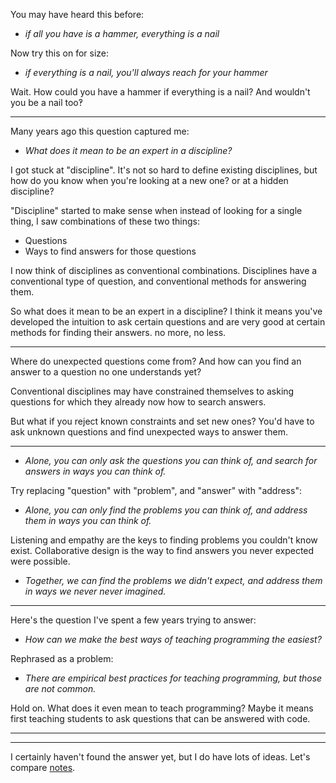 You may have heard this before:

- _if all you have is a hammer, everything is a nail_

Now try this on for size:

- _if everything is a nail, you'll always reach for your hammer_

Wait. How could you have a hammer if everything is a nail? And wouldn't you be a nail too‽

---

Many years ago this question captured me:

- _What does it mean to be an expert in a discipline?_

I got stuck at "discipline". It's not so hard to define existing disciplines, but how do you know when you're looking at a new one? or at a hidden discipline?

"Discipline" started to make sense when instead of looking for a single thing, I saw combinations of these two things:

- Questions
- Ways to find answers for those questions

I now think of disciplines as conventional combinations. Disciplines have a conventional type of question, and conventional methods for answering them.

So what does it mean to be an expert in a discipline? I think it means you've developed the intuition to ask certain questions and are very good at certain methods for finding their answers. no more, no less.

---

Where do unexpected questions come from? And how can you find an answer to a question no one understands yet?

Conventional disciplines may have constrained themselves to asking questions for which they already now how to search answers.

But what if you reject known constraints and set new ones? You'd have to ask unknown questions and find unexpected ways to answer them.

---

- _Alone, you can only ask the questions you can think of, and search for answers in ways you can think of._

Try replacing "question" with "problem", and "answer" with "address":

- _Alone, you can only find the problems you can think of, and address them in ways you can think of._

Listening and empathy are the keys to finding problems you couldn't know exist. Collaborative design is the way to find answers you never expected were possible.

- _Together, we can find the problems we didn't expect, and address them in ways we never never imagined._

---

Here's the question I've spent a few years trying to answer:

- _How can we make the best ways of teaching programming the easiest?_

Rephrased as a problem:

- _There are empirical best practices for teaching programming, but those are not common._

Hold on. What does it even mean to teach programming? Maybe it means first teaching students to ask questions that can be answered with code.

---

---

I certainly haven't found the answer yet, but I do have lots of ideas. Let's compare [notes](https://evancole.be/notes).
